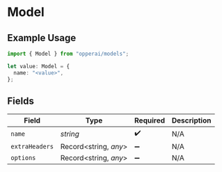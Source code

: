 # Model

## Example Usage

```typescript
import { Model } from "opperai/models";

let value: Model = {
  name: "<value>",
};
```

## Fields

| Field                 | Type                  | Required              | Description           |
| --------------------- | --------------------- | --------------------- | --------------------- |
| `name`                | *string*              | :heavy_check_mark:    | N/A                   |
| `extraHeaders`        | Record<string, *any*> | :heavy_minus_sign:    | N/A                   |
| `options`             | Record<string, *any*> | :heavy_minus_sign:    | N/A                   |
